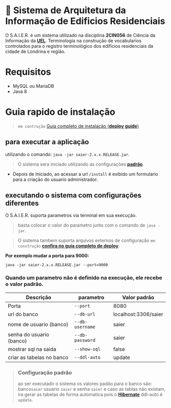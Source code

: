 # 🏢 Sistema de Arquitetura da Informação de Edificios Residenciais
O S.A.I.E.R. é um sistema utilizado na disciplina **2CIN056** de Ciência da Informação da [**UEL**](http://www.uel.br/ceca/cin/index.html).
Terminologia na construção de vocabularios
controlados para o registro terminológico dos edifícios residenciais da cidade de Londrina e região.

# Requisitos
 - MySQL ou MariaDB
 - Java 8

# Guia rapido de instalação
> `em contrução` [Guia completo de instalação (**deploy guide**)](#)
## para executar a aplicação

utilizando o comando:
`java -jar saier-2.x.x.RELEASE.jar`.
> O sistema sera iniciado utilizando as configurações [**padrão**](#quando-um-parametro-não-é-definido-na-execução-ele-recebe-o-valor-padrão).

- Depois de Iniciado, ao acessar a url `/install` é exibido um formulario para a
criação do usuario administrador.

## executando o sistema com configurações diferentes

O S.A.I.E.R. suporta parametros via terminal em sua execução.
> basta colocar o valor do parametro junto com o comando de `java -jar`.

> O sistema tambem suporta arquivos externos de configuração `em construção` [**confira no guia completo de deploy**]().


**Por exemplo mudar a porta para 9000:**


```shell
java -jar saier-2.x.x.RELEASE.jar --port=9000
```

### Quando um parametro não é definido na execução, ele recebe o valor padrão.

|      **Descrição**        |  **parametro**  |              **Valor padrão**             |
|---------------------------|-----------------|-------------------------------------------|
| Porta                     | `--port`        | 8080                                      |
| url do banco              | `--db-url`      | localhost:3306/saier                      |
| nome de usuario (banco)   | `--db-username` | saier                                     |
| senha do usuario (banco)  | `--db-password` | saier                                     |
| mostrar sql na saida      | `--show-sql`    | false                                     |
| criar as tabelas no banco | `--ddl-auto`    | update                                    |

> ### Configuração padrão
> ao ser executado o sistema os valores padão para o banco são:
> banco`saier` usuario `saier` e senha `saier`
> e caso as tablas não existam, ira gerar as tabelas de forma automatica pois o [**Hibernate**](http://hibernate.org/orm/) ddl-auto é `update`.
